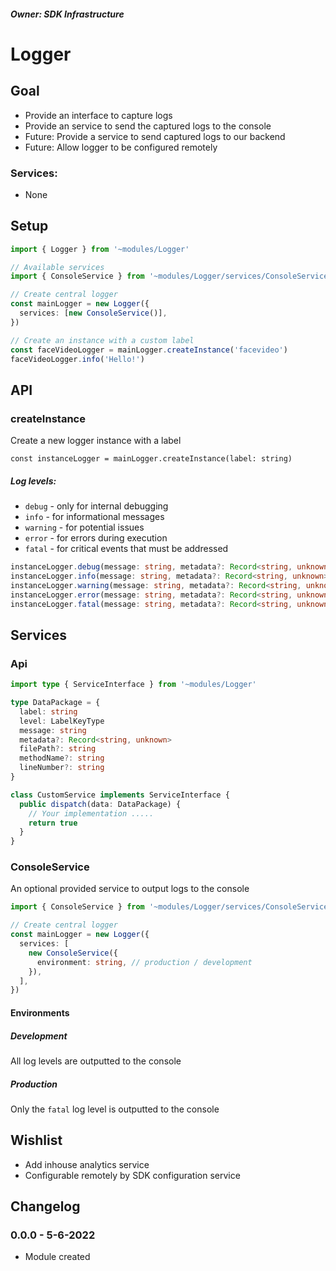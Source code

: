 ##### **_Owner: SDK Infrastructure_**

# Logger

## Goal

- Provide an interface to capture logs
- Provide an service to send the captured logs to the console
- Future: Provide a service to send captured logs to our backend
- Future: Allow logger to be configured remotely

### Services:

- None

## Setup

```ts
import { Logger } from '~modules/Logger'

// Available services
import { ConsoleService } from '~modules/Logger/services/ConsoleService'

// Create central logger
const mainLogger = new Logger({
  services: [new ConsoleService()],
})

// Create an instance with a custom label
const faceVideoLogger = mainLogger.createInstance('facevideo')
faceVideoLogger.info('Hello!')
```

## API

### createInstance

Create a new logger instance with a label

```tsx
const instanceLogger = mainLogger.createInstance(label: string)
```

##### Log levels:

- `debug` - only for internal debugging
- `info` - for informational messages
- `warning` - for potential issues
- `error` - for errors during execution
- `fatal` - for critical events that must be addressed

```ts
instanceLogger.debug(message: string, metadata?: Record<string, unknown>)
instanceLogger.info(message: string, metadata?: Record<string, unknown>)
instanceLogger.warning(message: string, metadata?: Record<string, unknown>)
instanceLogger.error(message: string, metadata?: Record<string, unknown>)
instanceLogger.fatal(message: string, metadata?: Record<string, unknown>)
```

## Services

### Api

```ts
import type { ServiceInterface } from '~modules/Logger'

type DataPackage = {
  label: string
  level: LabelKeyType
  message: string
  metadata?: Record<string, unknown>
  filePath?: string
  methodName?: string
  lineNumber?: string
}

class CustomService implements ServiceInterface {
  public dispatch(data: DataPackage) {
    // Your implementation .....
    return true
  }
}
```

### ConsoleService

An optional provided service to output logs to the console

```ts
import { ConsoleService } from '~modules/Logger/services/ConsoleService'

// Create central logger
const mainLogger = new Logger({
  services: [
    new ConsoleService({
      environment: string, // production / development
    }),
  ],
})
```

#### Environments

##### Development

All log levels are outputted to the console

##### Production

Only the `fatal` log level is outputted to the console

## Wishlist

- Add inhouse analytics service
- Configurable remotely by SDK configuration service

## Changelog

### 0.0.0 - 5-6-2022

- Module created
